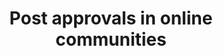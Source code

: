 ---
title: "Post approvals in online communities"

year: 2022

venue: "Facebook Research Blog"

link: "https://research.facebook.com/blog/2022/7/post-approvals-in-online-communities/"

related_paper: 'Automated Content Moderation Increases Adherence to Community Guidelines'


---